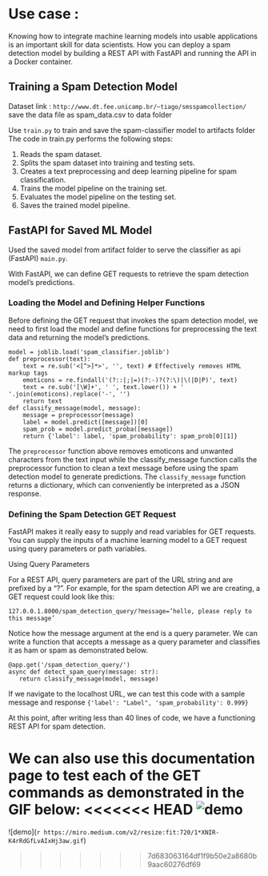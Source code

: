 # Use case : 

Knowing how to integrate machine learning models into usable applications is an important skill for data scientists.
How you can deploy a spam detection model by building a REST API with FastAPI and running the API in a Docker container.

## Training a Spam Detection Model

Dataset link : 
``` http://www.dt.fee.unicamp.br/~tiago/smsspamcollection/ ```
save the data file as spam_data.csv to data folder

Use ```train.py``` to train and save the spam-classifier model to artifacts folder
The code in train.py performs the following steps:

1. Reads the spam dataset.
2. Splits the spam dataset into training and testing sets.
3. Creates a text preprocessing and deep learning pipeline for spam classification.
4. Trains the model pipeline on the training set.
5. Evaluates the model pipeline on the testing set.
6. Saves the trained model pipeline.

## FastAPI for Saved ML Model
Used the saved model from artifact folder to serve the classifier as api (FastAPI) ```main.py```.

With FastAPI, we can define GET requests to retrieve the spam detection model’s predictions.

### Loading the Model and Defining Helper Functions

Before defining the GET request that invokes the spam detection model, we need to first load the model and define functions for preprocessing the text data and returning the model’s predictions.

```
model = joblib.load('spam_classifier.joblib')
def preprocessor(text):
    text = re.sub('<[^>]*>', '', text) # Effectively removes HTML markup tags
    emoticons = re.findall('(?::|;|=)(?:-)?(?:\)|\(|D|P)', text)
    text = re.sub('[\W]+', ' ', text.lower()) + ' '.join(emoticons).replace('-', '')
    return text
def classify_message(model, message):
    message = preprocessor(message)
    label = model.predict([message])[0]
    spam_prob = model.predict_proba([message])
    return {'label': label, 'spam_probability': spam_prob[0][1]}
```
The ```preprocessor``` function above removes emoticons and unwanted characters from the text input while the classify_message function calls the preprocessor function to clean a text message before using the spam detection model to generate predictions. The ```classify_message``` function returns a dictionary, which can conveniently be interpreted as a JSON response.

### Defining the Spam Detection GET Request

FastAPI makes it really easy to supply and read variables for GET requests. You can supply the inputs of a machine learning model to a GET request using query parameters or path variables.

Using Query Parameters

For a REST API, query parameters are part of the URL string and are prefixed by a “?”. For example, for the spam detection API we are creating, a GET request could look like this:

```127.0.0.1.8000/spam_detection_query/?message=’hello, please reply to this message’```

Notice how the message argument at the end is a query parameter. We can write a function that accepts a message as a query parameter and classifies it as ham or spam as demonstrated below.

```
@app.get('/spam_detection_query/')
async def detect_spam_query(message: str):
   return classify_message(model, message)
```
If we navigate to the localhost URL, we can test this code with a sample message and response ``` {'label': "Label", 'spam_probability': 0.999} ```

At this point, after writing less than 40 lines of code, we have a functioning REST API for spam detection.

We can also use this documentation page to test each of the GET commands as demonstrated in the GIF below:
<<<<<<< HEAD
![demo]('1_COUA-0NlTzOLQAdN-uCluA.gif')
=======
![demo](`r https://miro.medium.com/v2/resize:fit:720/1*XNIR-K4rRdGfLvAIxHj3aw.gif`)
>>>>>>> 7d683063164df1f9b50e2a8680b9aac60276df69
